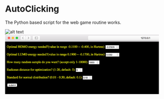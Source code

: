 # AutoClicking
The Python based script for the web game routine works.

![alt text](https://github.com/minhsueh/AutoClicking/pic/bitefight.png)
![alt text](https://github.com/minhsueh/ml-with-ms/blob/master/web_pic/1.png)
